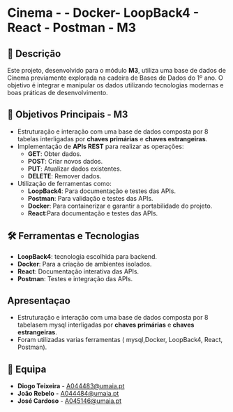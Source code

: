 # Cinema - - Docker- LoopBack4 - React - Postman  - M3

## 📖 Descrição

Este projeto, desenvolvido para o módulo **M3**, utiliza uma base de dados de Cinema previamente explorada na cadeira de Bases de Dados do 1º ano. O objetivo é integrar e manipular os dados utilizando tecnologias modernas e boas práticas de desenvolvimento.

## 🎯 Objetivos Principais - M3

- Estruturação e interação com uma base de dados composta por 8 tabelas interligadas por **chaves primárias** e **chaves estrangeiras**.
- Implementação de **APIs REST** para realizar as operações:
  - **GET**: Obter dados.
  - **POST**: Criar novos dados.
  - **PUT**: Atualizar dados existentes.
  - **DELETE**: Remover dados.
- Utilização de ferramentas como:
  - **LoopBack4**: Para documentação e testes das APIs.
  - **Postman**: Para validação e testes das APIs.
  - **Docker**: Para containerizar e garantir a portabilidade do projeto.
  - **React**:Para documentação e testes das APIs.

## 🛠️ Ferramentas e Tecnologias

- **LoopBack4**: tecnologia escolhida para backend.
- **Docker**: Para a criação de ambientes isolados.
- **React**: Documentação interativa das APIs.
- **Postman**: Testes e integração das APIs.

##  Apresentaçao

- Estruturação e interação com uma base de dados composta por 8 tabelasem mysql interligadas por **chaves primárias** e **chaves estrangeiras**.
- Foram utilizadas varias ferramentas ( mysql,Docker, LoopBack4, React, Postman).
  
## 👥 Equipa

- **Diogo Teixeira** - [A044483@umaia.pt](mailto:A044483@umaia.pt)
- **João Rebelo** - [A044484@umaia.pt](mailto:A044484@umaia.pt)
- **José Cardoso** - [A045146@umaia.pt](mailto:A045146@umaia.pt)

